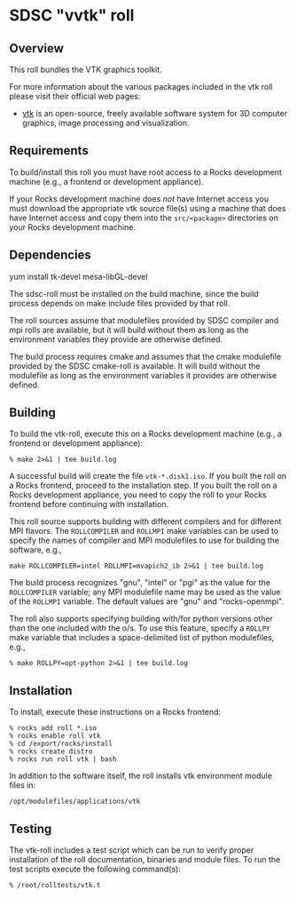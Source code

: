 # SDSC "vvtk" roll

## Overview

This roll bundles the VTK graphics toolkit.

For more information about the various packages included in the vtk roll please visit their official web pages:

- <a href="https://www.vtk.org" target="_blank">vtk</a> is an open-source, freely available software system for 3D computer graphics, image processing and visualization.

## Requirements

To build/install this roll you must have root access to a Rocks development
machine (e.g., a frontend or development appliance).

If your Rocks development machine does *not* have Internet access you must
download the appropriate vtk source file(s) using a machine that does
have Internet access and copy them into the `src/<package>` directories on your
Rocks development machine.


## Dependencies

yum install tk-devel mesa-libGL-devel

The sdsc-roll must be installed on the build machine, since the build process
depends on make include files provided by that roll.

The roll sources assume that modulefiles provided by SDSC compiler and mpi
rolls are available, but it will build without them as long as the environment
variables they provide are otherwise defined.

The build process requires cmake and assumes that the cmake
modulefile provided by the SDSC cmake-roll is available.  It will build without
the modulefile as long as the environment variables it provides are otherwise
defined.


## Building

To build the vtk-roll, execute this on a Rocks development
machine (e.g., a frontend or development appliance):

```shell
% make 2>&1 | tee build.log
```

A successful build will create the file `vtk-*.disk1.iso`.  If you built the
roll on a Rocks frontend, proceed to the installation step. If you built the
roll on a Rocks development appliance, you need to copy the roll to your Rocks
frontend before continuing with installation.

This roll source supports building with different compilers and for different
MPI flavors.  The `ROLLCOMPILER` and `ROLLMPI` make variables can be used to
specify the names of compiler and MPI modulefiles to use for building the
software, e.g.,

```shell
make ROLLCOMPILER=intel ROLLMPI=mvapich2_ib 2>&1 | tee build.log
```

The build process recognizes "gnu", "intel" or "pgi" as the value for the
`ROLLCOMPILER` variable; any MPI modulefile name may be used as the value of
the `ROLLMPI` variable.  The default values are "gnu" and "rocks-openmpi".

The roll also supports specifying building with/for python versions other than
the one included with the o/s.  To use this feature, specify a `ROLLPY` make
variable that includes a space-delimited list of python modulefiles, e.g.,

```shell
% make ROLLPY=opt-python 2>&1 | tee build.log
```


## Installation

To install, execute these instructions on a Rocks frontend:

```shell
% rocks add roll *.iso
% rocks enable roll vtk
% cd /export/rocks/install
% rocks create distro
% rocks run roll vtk | bash
```

In addition to the software itself, the roll installs vtk environment
module files in:

```shell
/opt/modulefiles/applications/vtk
```


## Testing

The vtk-roll includes a test script which can be run to verify proper
installation of the roll documentation, binaries and module files. To
run the test scripts execute the following command(s):

```shell
% /root/rolltests/vtk.t 
```

